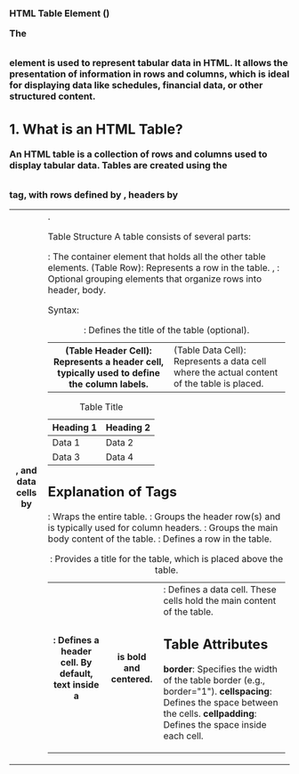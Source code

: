### HTML Table Element (<table>)

The <table> element is used to represent tabular data in HTML. It allows the presentation of information in rows and columns, which is ideal for displaying data like schedules, financial data, or other structured content.

## 1. What is an HTML Table?
An HTML table is a collection of rows and columns used to display tabular data. Tables are created using the <table> tag, with rows defined by <tr>, headers by <th>, and data cells by <td>.

Table Structure
A table consists of several parts:

<table>: The container element that holds all the other table elements.
<tr> (Table Row): Represents a row in the table.
<th> (Table Header Cell): Represents a header cell, typically used to define the column labels.
<td> (Table Data Cell): Represents a data cell where the actual content of the table is placed.
<caption>: Defines the title of the table (optional).
<thead>, <tbody>: Optional grouping elements that organize rows into header, body.

Syntax: 

<table>
  <caption>Table Title</caption>
  <thead>
    <tr>
      <th>Heading 1</th>
      <th>Heading 2</th>
    </tr>
  </thead>
  <tbody>
    <tr>
      <td>Data 1</td>
      <td>Data 2</td>
    </tr>
    <tr>
      <td>Data 3</td>
      <td>Data 4</td>
    </tr>
  </tbody>
</table>

## Explanation of Tags
<table>: Wraps the entire table.
<caption>: Provides a title for the table, which is placed above the table.
<thead>: Groups the header row(s) and is typically used for column headers.
<tbody>: Groups the main body content of the table.
<tr>: Defines a row in the table.
<th>: Defines a header cell. By default, text inside a <th> is bold and centered.
<td>: Defines a data cell. These cells hold the main content of the table.

## Table Attributes
**border**: Specifies the width of the table border (e.g., border="1").
**cellspacing**: Defines the space between the cells.
**cellpadding**: Defines the space inside each cell.
